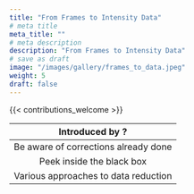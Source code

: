 ```yaml
---
title: "From Frames to Intensity Data"
# meta title
meta_title: ""
# meta description
description: "From Frames to Intensity Data"
# save as draft
image: "/images/gallery/frames_to_data.jpeg"
weight: 5
draft: false
---
```


{{< contributions_welcome >}}

|Introduced by **?**|
|:---:|
|Be aware of corrections already done|
|Peek inside the black box|
|Various approaches to data reduction|